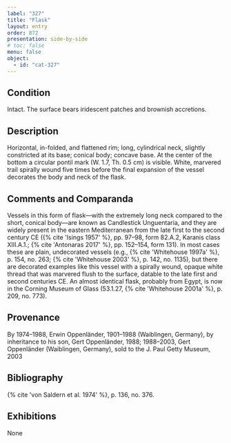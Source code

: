 ```yaml
---
label: "327"
title: "Flask"
layout: entry
order: 872
presentation: side-by-side
# toc: false
menu: false
object:
  - id: "cat-327"
---
```


## Condition

Intact. The surface bears iridescent patches and brownish accretions.

## Description

Horizontal, in-folded, and flattened rim; long, cylindrical neck, slightly constricted at its base; conical body; concave base. At the center of the bottom a circular pontil mark (W. 1.7, Th. 0.5 cm) is visible. White, marvered trail spirally wound five times before the final expansion of the vessel decorates the body and neck of the flask.

## Comments and Comparanda

Vessels in this form of flask—with the extremely long neck compared to the short, conical body—are known as Candlestick Unguentaria, and they are widely present in the eastern Mediterranean from the late first to the second century CE ({% cite 'Isings 1957' %}, pp. 97–98, form 82.A.2, Karanis class XIII.A.1.; {% cite 'Antonaras 2017' %}, pp. 152–154, form 131). In most cases these are plain, undecorated vessels (e.g., {% cite 'Whitehouse 1997a' %}, p. 154, no. 263; {% cite 'Whitehouse 2003' %}, p. 142, no. 1135), but there are decorated examples like this vessel with a spirally wound, opaque white thread that was marvered flush to the surface, datable to the late first and second centuries CE. An almost identical flask, probably from Egypt, is now in the Corning Museum of Glass (53.1.27, {% cite 'Whitehouse 2001a' %}, p. 209, no. 773).

## Provenance

By 1974–1988, Erwin Oppenländer, 1901–1988 (Waiblingen, Germany), by inheritance to his son, Gert Oppenländer, 1988; 1988–2003, Gert Oppenländer (Waiblingen, Germany), sold to the J. Paul Getty Museum, 2003

## Bibliography

{% cite 'von Saldern et al. 1974' %}, p. 136, no. 376.

## Exhibitions

None